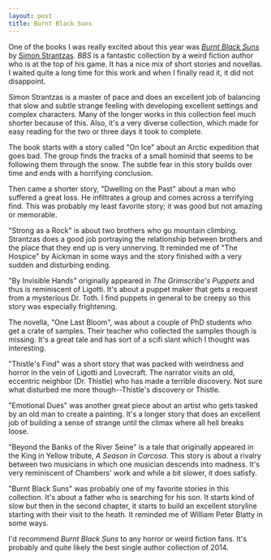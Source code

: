 ```yaml
---
layout: post
title: Burnt Black Suns
---
```


One of the books I was really excited about this year was [*Burnt Black
Suns*](http://www.hippocampuspress.com/mythos-and-other-authors/fiction/burnt-black-suns-by-simon-strantzas)
by [Simon Strantzas](http://strantzas.com). *BBS* is a fantastic collection by
a weird fiction author who is at the top of his game. It has a nice mix of
short stories and novellas. I waited quite a long time for this work and when I
finally read it, it did not disappoint.

Simon Strantzas is a master of pace and does an excellent job of balancing that
slow and subtle strange feeling with developing excellent settings and complex
characters. Many of the longer works in this collection feel much shorter
because of this. Also, it's a very diverse collection, which made for easy
reading for the two or three days it took to complete.

The book starts with a story called "On Ice" about an Arctic expedition that
goes bad. The group finds the tracks of a small hominid that seems to be
following them through the snow. The subtle fear in this story builds over time
and ends with a horrifying conclusion.

Then came a shorter story, "Dwelling on the Past" about a man who suffered a
great loss. He infiltrates a group and comes across a terrifying find. This was
probably my least favorite story; it was good but not amazing or memorable.

"Strong as a Rock" is about two brothers who go mountain climbing. Strantzas
does a good job portraying the relationship between brothers and the place that
they end up is very unnerving. It reminded me of "The Hospice" by Aickman in
some ways and the story finished with a very sudden and disturbing ending.

"By Invisible Hands" originally appeared in *The Grimscribe's Puppets* and thus
is reminiscent of Ligotti. It's about a puppet maker that gets a request from a
mysterious Dr. Toth. I find puppets in general to be creepy so this story was
especially frightening.

The novella, "One Last Bloom", was about a couple of PhD students who get a
crate of samples. Their teacher who collected the samples though is missing.
It's a great tale and has sort of a scifi slant which I thought was
interesting.

"Thistle's Find" was a short story that was packed with weirdness and horror in
the vein of Ligotti and Lovecraft. The narrator visits an old, eccentric
neighbor (Dr. Thistle) who has made a terrible discovery. Not sure what
disturbed me more though--Thistle's discovery or Thistle.

"Emotional Dues" was another great piece about an artist who gets tasked by an
old man to create a painting. It's a longer story that does an excellent job of
building a sense of strange until the climax where all hell breaks loose.

"Beyond the Banks of the River Seine" is a tale that originally appeared in the
King in Yellow tribute, *A Season in Carcosa*. This story is about a rivalry
between two musicians in which one musician descends into madness. It's very
reminiscent of Chambers' work and while a bit slower, it does satisfy.

"Burnt Black Suns" was probably one of my favorite stories in this collection.
It's about a father who is searching for his son. It starts kind of slow but
then in the second chapter, it starts to build an excellent storyline starting
with their visit to the heath. It reminded me of William Peter Blatty in some
ways.

I'd recommend *Burnt Black Suns* to any horror or weird fiction fans. It's
probably and quite likely the best single author collection of 2014.

